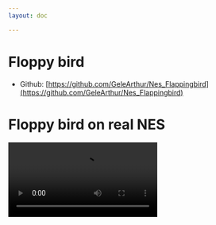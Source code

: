 ```yaml
---
layout: doc

---
```


# Floppy bird

- Github: [https://github.com/GeleArthur/Nes_Flappingbird](https://github.com/GeleArthur/Nes_Flappingbird)

# Floppy bird on real NES

<video controls src="/floppy-bird/av1-floppy-bird.webm" />

---

<video controls src="/floppy-bird/floppy-bird-final.mp4" />


## Assembly on the NES
In this project I programmed 6502 assembly for the Nintendo Entertainment System. I worked in a team with 3 other programmers. We started with reading a book (Classic Game Programming on the NES). Its bad at explaining how the NES works, but had some great examples on how the 6502 CPU works.

Because we had access to a FOURSCORE we wanted to make a 4 player game. We came up with floppy bird.
![fourscore](/floppy-bird/forescore.png)

## Collision detection

On the NES numbers only go up to 255. Because of this limitation we can't program collision like it's done in higher level programming languages.
First step is to check the X coordinate of the bird.

### Check X
1. We need to find out if the bird is colliding on the X axis.
2. The pipes are 32 pixels apart.
3. The number 32 in binary is `00100000`. Only 1 bit is flipped.
4. This means that every 32 pixels the 5th bit will be set.
5. To see if the X is valid we do and with `00100000` and check if its zero.
6. We have now divided the the screen up in segments of 32 which wil alternate when you are on top of a pipe or not

![](/floppy-bird/floppy-bird-collision.png)


```asm
lda scroll_pos ; Load scroll position in A
clc ; clear the carry
adc which_player+PlayerStruct::xpos ; Add the player position
adc #16 ; Add the player offset 
and #%00100000 ; Do AND with A and check if 5th bit is set 
bne checkY ; if its not equal to zero aka 32 we are going into the next stage for y check
jmp end ; if its zero we stop checking we are not in a pipe
```

### Check Y
To check the Y coordinate of the bird, I just checked between 2 numbers. `y > pipe1.bottom || y < pipe1.top`
The interesting part is how do I get the pipe data?

Pipes data are structured like this.

```asm
.struct BackgroundLayout
  collision .byte 2*4
  attributeTable .byte 16*4
  nameTable .byte
.endstruct

BottomWide:
BottomWideCollision:
    .byte 10*8 - 4, 22*8 + 4
    .byte 14*8 - 4, 22*8 + 4
    .byte 10*8 - 4, 22*8 + 4
    .byte 6*8 - 4, 22*8 + 4

BottomWideAttributeTable:
	.byte $00,$00,$00,$00,$30,$00,$00,$00,$00,$00,$00,$00,$00,$00,$00,$00
	.byte $00,$c0,$00,$00,$00,$00,$30,$00,$00,$ff,$33,$00,$00,$00,$0f,$00
	.byte $00,$00,$00,$00,$00,$00,$00,$00,$00,$00,$00,$00,$00,$00,$00,$00
	.byte $a0,$a0,$a0,$a0,$a0,$a0,$a2,$a0,$0a,$0a,$0a,$0a,$0a,$0a,$0a,$0a

BottomWideNameTable:
	.byte $00,$00,$00,$00,$0d,$0e,$0f,$10,$00,$00,$00,$00,$0d,$0e,$0f,$10
	.byte $00,$00,$00,$00,$0d,$0e,$0f,$10,$00,$00,$00,$00,$0d,$0e,$0f,$10
	.byte $00,$00,$00,$00,$0d,$0e,$0f,$10,$00,$00,$00,$00,$0d,$0e,$0f,$10
	.byte $00,$00,$00,$00,$0d,$0e,$0f,$10,$00,$00,$00,$00,$0d,$0e,$0f,$10
	.byte $00,$00,$00,$00,$0d,$0e,$0f,$10,$00,$00,$00,$00,$0d,$0e,$0f,$10
    ....
    ....

```

We don't randomly generate pipes. Instead we have levels that are active and get randomly chosen. This way we can have more fun pipes levels and draw more details.
The start of the memory block holds the collision data 4 (pipes) * 2 (up and own) amount of pipes. To find which part, I need to check if we are in the active or previous pipes map. I do this by adding the player pos and the scroll pos and see if the carry got flagged. Because if they overflow it means that I am in a different NAMETABLE.


```asm
lda scroll_pos
clc
adc which_player+PlayerStruct::xpos
bcs UseActiveCollision
```

Then the correct NAMETABLE gets set

```asm
ldy ptrActiveDrawnNameTable
sty temp1
ldy ptrActiveDrawnNameTable+1
sty temp1+1
```

We now know which NAMETABLE we are in, but we still don't know in which pipe the player is.
The calculation of scroll_pos + player.x is still in the register A so no need for loading it again.
I then divide by 64 to get the correct pipe index. This can be done easy with 5 Left Shift Right (lsr) instructions and multiplication by 2 as the pipes are 2 bytes for top and bottom.

```asm
lsr
lsr
lsr
lsr
lsr
lsr ; Divide by 64
asl ; stride * 2
tay ; Put in x
```

Then I start comparing the values with the player’s Y coordinate see if it has collided.

Summary: Writing collision code is way different than in normal higher level languages. Because of these limited assembly language you try to find tricks to get around. There is no easy bigger-then or sin or cos function. Only your creativity and the CPU instructions.
Gallery 

# Gallary 
Pictures during development

![](/floppy-bird/Screenshot155528.png)

![](/floppy-bird/Screenshot094546.png)

![](/floppy-bird/floppy-bird-working-tile-generation.gif)

![](/floppy-bird/Mesen_QBq4nAfZgi.gif)

<video controls src="/floppy-bird/2024-11-26_21-18-19.mp4" />

<video controls src="/floppy-bird/20241126-1742-55.1112126.mp4" />

<video controls src="/floppy-bird/20241126-1903-55.8165859.mp4" />

<video controls src="/floppy-bird/The_Pipes_keep_Comming.mp4" />